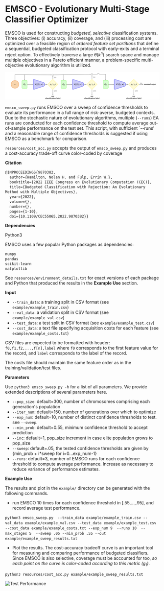 # EMSCO - Evolutionary Multi-Stage Classifier Optimizer

EMSCO is used for constructing *budgeted*, *selective* classification systems. 
Three objectives: (i) accuracy, (ii) coverage, and (iii) processing cost are
optimized over a feasible region of *ordered feature set partitions* that define
a sequential, budgeted classification protocol with early-exits and a terminal
reject option. To effectively traverse a large $\theta(k^n)$ search space and
manage multiple objectives in a Pareto efficient manner, a problem-specific
multi-objective evolutionary algorithm is utilized.

![Pipeline](/resources/pipeline.png "Pipeline")

```emsco_sweep.py``` runs EMSCO over a sweep of confidence thresholds
to evaluate its performance in a full range of risk-averse, budgeted
contexts. Due to the stochastic nature of evolutionary algorithms, 
multiple (`--runs`) EA runs are conducted for each confidence threshold 
to compute average out-of-sample performance on the test set. This script,
with sufficient `--runs' and a reasonable range of confidence thresholds is
suggested if using EMSCO as a benchmark for comparison.

```resources/cost_acc.py``` accepts the output of ```emsco_sweep.py```
and produces a cost-accuracy trade-off curve color-coded by coverage

**Citation**
```
@INPROCEEDINGS{9870382,
  author={Hamilton, Nolan H. and Fulp, Errin W.},
  booktitle={2022 IEEE Congress on Evolutionary Computation (CEC)}, 
  title={Budgeted Classification with Rejection: An Evolutionary Method with Multiple Objectives}, 
  year={2022},
  volume={},
  number={},
  pages={1-10},
  doi={10.1109/CEC55065.2022.9870382}}
```

**Dependencies**

Python3

EMSCO uses a few popular Python packages as dependencies:

```
numpy
pandas
scikit-learn
matplotlib
```

See ```resources/environment_details.txt``` for exact versions of each package and Python
that produced the results in the **Example Use** section.

**Input**

* `--train_data`: a training split in CSV format (see `example/example_train.csv`)
* `--val_data`: a validation split in CSV format (see `example/example_val.csv`)
* `--test_data`: a test split in CSV format (see `example/example_test.csv`)
* `--cost_data`: a text file specifying acquisition costs for each feature (see `example/example_costs.txt`)

CSV files are expected to be formatted with header:
```f0,f1,f2,...,f[n],label```
where `f0` corresponds to the first feature value for the record,
and `label` corresponds to the label of the record.

The costs file should maintain the same feature order as in the
training/validation/test files. 

**Parameters**

Use ```python3 emsco_sweep.py -h``` for a list of all parameters. We provide extended
descriptions of several parameters here.

* `--pop_size`: default=300, number of chromosomes comprising each generation's population
* `--iter_num`: default=150, number of generations over which to optimize
* `--exp_num`: default=10, number of distinct confidence thresholds to test. see `--sweep`.
* `--min_prob`: default=0.55, minimum confidence threshold to accept prediction
* `--inc`: default=1, pop_size increment in case elite population grows to pop_size
* `--sweep`: default=.05, the tested confidence thresholds are given by {min_prob + i*sweep for i=0...exp_num-1}
* `--runs`: default=3, number of EMSCO runs for each confidence threshold to compute average performance. Increase as necessary to reduce variance of performance estimates.

**Example Use**

The results and plot in the ```example/``` directory can be generated with the following
commands. 

* run EMSCO 10 times for each confidence threshold in [.55,...,.95], and record average test performance.

```python3 emsco_sweep.py  --train_data example/example_train.csv --val_data example/example_val.csv --test_data example/example_test.csv --cost_data example/example_costs.txt --exp_num 9  --runs 10  --max_stages 5  --sweep .05 --min_prob .55 --out example/example_sweep_results.txt```

* Plot the results. The cost-accuracy tradeoff curve is an important tool for measuring and comparing performance of budgeted classifiers. Since EMSCO is also selective, coverage must be accounted for too, *so each point on the curve is color-coded according to this metric ($g_1$)*. 

```python3 resources/cost_acc.py example/example_sweep_results.txt```

![Test Performance](/example/example_res_plot.png "Cost-Accuracy Trade-Off Curve for Example Data Set")

